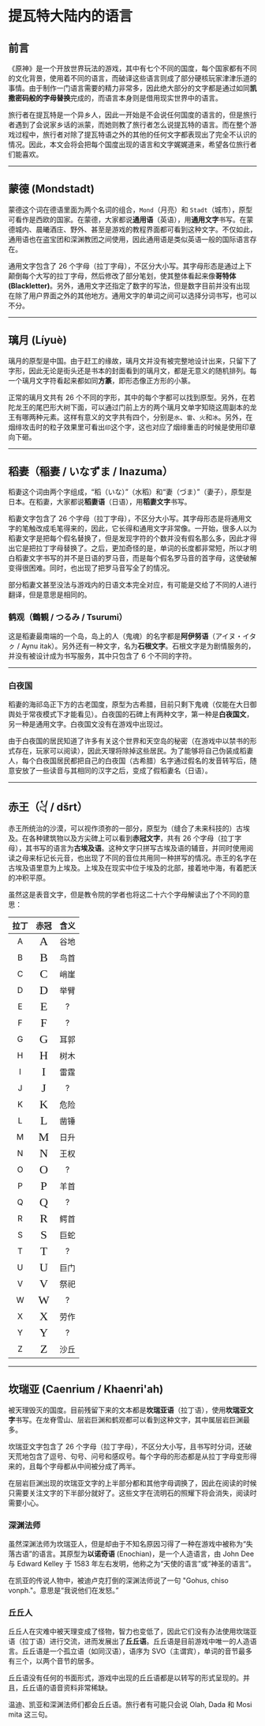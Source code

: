 # 提瓦特大陆内的语言

## 前言

《原神》是一个开放世界玩法的游戏，其中有七个不同的国度，每个国家都有不同的文化背景，使用着不同的语言，而破译这些语言则成了部分硬核玩家津津乐道的事情。由于制作一门语言需要的精力非常多，因此绝大部分的文字都是通过如同**凯撒密码般的字母替换**完成的，而语言本身则是借用现实世界中的语言。

旅行者在提瓦特是一个异乡人，因此一开始是不会说任何国度的语言的，但是旅行者遇到了会说家乡话的派蒙，而她则教了旅行者怎么说提瓦特的语言。而在整个游戏过程中，旅行者对除了提瓦特语之外的其他的任何文字都表现出了完全不认识的情况。因此，本文会将会把每个国度出现的语言和文字娓娓道来，希望各位旅行者们能喜欢。

--------------------------------------------------------------------------------
## 蒙德 (Mondstadt)

蒙德这个词在德语里面为两个名词的组合，`Mond`（月亮）和 `Stadt`（城市），原型可看作是西欧的国家。在蒙德，大家都说**通用语**（英语），用**通用文字**书写。在蒙德城内、晨曦酒庄、野外、甚至是游戏的教程界面都可看到这种文字。不仅如此，通用语也在盗宝团和深渊教团之间使用，因此通用语是类似英语一般的国际语言存在。

通用文字包含了 26 个字母（拉丁字母），不区分大小写。其字母形态是通过上下颠倒每个大写的拉丁字母，然后修改了部分笔划，使其整体看起来像**哥特体 (Blackletter)**。另外，通用文字还指定了数字的写法，但是数字目前并没有出现在除了用户界面之外的其他地方。通用文字的单词之间可以选择分词书写，也可以不分。

--------------------------------------------------------------------------------
## 璃月 (Líyuè)

璃月的原型是中国。由于赶工的缘故，璃月文并没有被完整地设计出来，只留下了字形，因此无论是街头还是书本的封面看到的璃月文，都是无意义的随机排列。每一个璃月文字符看起来都如同**方篆**，即形态像正方形的小篆。

正常的璃月文共有 26 个不同的字形，其中的每个字都可以找到原型。另外，在若陀龙王的尾巴形大树下面，可以通过门前上方的两个璃月文单字知晓这周副本的龙王有哪两种元素。这样有意义的文字共有四个，分别是`水`、`雷`、`火`和`冰`。另外，在烟绯攻击时的粒子效果里可看出`印`这个字，这也对应了烟绯重击的时候是使用印章向下砸。

--------------------------------------------------------------------------------
## 稻妻（稲妻 / いなずま / Inazuma）

稻妻这个词由两个字组成，“稻（いな）”（水稻）和“妻（づま）”（妻子），原型是日本。在稻妻，大家都说**稻妻语**（日语），用**稻妻文字**书写。

稻妻文字包含了 26 个字母（拉丁字母），不区分大小写。其字母形态是将通用文字的笔触改成毛笔得来的，因此，它长得和通用文字非常像。一开始，很多人以为稻妻文字是把每个假名替换了，但是发现字符的个数并没有假名那么多，因此才得出它是把拉丁字母替换了。之后，更加奇怪的是，单词的长度都非常短，所以才明白稻妻文字书写的并不是日语的罗马音，而是每个假名罗马音的首字母，这使破解变得很困难。同时，也出现了把罗马音写全了的情况。

部分稻妻文甚至没法与游戏内的日语文本完全对应，有可能是交给了不同的人进行翻译，但是意思是相同的。

### 鹤观（鶴観 / つるみ / Tsurumi）

这是稻妻最南端的一个岛，岛上的人（鬼魂）的名字都是**阿伊努语**（アイヌ・イタㇰ / Aynu itak）。另外还有一种文字，名为**石根文字**。石根文字是为剧情服务的，并没有被设计成为书写服务，其中只包含了 6 个不同的字符。

--------------------------------------------------------------------------------
### 白夜国

稻妻的海祁岛正下方的古老国度，原型为古希腊，目前只剩下鬼魂（仅能在大日御舆处于常夜模式下才能看见）。白夜国的石碑上有两种文字，第一种是**白夜国文**，另一种是通用文字。白夜国文没有在游戏中出现过。

由于白夜国的居民知道了许多有关这个世界和天空岛的秘密（在游戏中以禁书的形式存在，玩家可以阅读），因此天理将除掉这些居民。为了能够将自己伪装成稻妻人，每个白夜国居民都把自己的白夜国（古希腊）名字通过假名的发音转写后，随意安放了一些读音与其相同的汉字之后，变成了假稻妻名（日语）。

--------------------------------------------------------------------------------
## 赤王（𓋔 / dšrt）

赤王所统治的沙漠，可以视作须弥的一部分，原型为（缝合了未来科技的）古埃及。在各种建筑物以及方尖碑上可以看到**赤冠文字**，共有 26 个字母（拉丁字母），其书写的语言为**古埃及语**。这种文字只拼写古埃及语的辅音，并同时使用阅读之母来标记长元音，也出现了不同的音位共用同一种拼写的情况。赤王的名字在古埃及语里意为上埃及。上埃及在现实中位于埃及的北部，接着地中海，有着肥沃的冲积平原。

虽然这是表音文字，但是教令院的学者也将这二十六个字母解读出了个不同的意思：

<style>
    @font-face {
        font-family: DeshretNeue;
        src: url("../font/genshin-impact/DeshretNeue-Regular-1.001.otf") format("opentype");
    }
    .deshret-neue { font-family: DeshretNeue, serif; font-size: 1.5rem; }
</style>

|拉丁|赤冠|含义|
|:-:|:-:|:-:|
|A|<div class="deshret-neue">A</div>|谷地|
|B|<div class="deshret-neue">B</div>|鸟首|
|C|<div class="deshret-neue">C</div>|峭崖|
|D|<div class="deshret-neue">D</div>|举臂|
|E|<div class="deshret-neue">E</div>|?|
|F|<div class="deshret-neue">F</div>|?|
|G|<div class="deshret-neue">G</div>|耳郭|
|H|<div class="deshret-neue">H</div>|树木|
|I|<div class="deshret-neue">I</div>|雷霆|
|J|<div class="deshret-neue">J</div>|?|
|K|<div class="deshret-neue">K</div>|危险|
|L|<div class="deshret-neue">L</div>|凿锤|
|M|<div class="deshret-neue">M</div>|日升|
|N|<div class="deshret-neue">N</div>|王权|
|O|<div class="deshret-neue">O</div>|?|
|P|<div class="deshret-neue">P</div>|羊首|
|Q|<div class="deshret-neue">Q</div>|?|
|R|<div class="deshret-neue">R</div>|鳄首|
|S|<div class="deshret-neue">S</div>|巨蛇|
|T|<div class="deshret-neue">T</div>|?|
|U|<div class="deshret-neue">U</div>|巨门|
|V|<div class="deshret-neue">V</div>|祭祀|
|W|<div class="deshret-neue">W</div>|?|
|X|<div class="deshret-neue">X</div>|劳作|
|Y|<div class="deshret-neue">Y</div>|?|
|Z|<div class="deshret-neue">Z</div>|沙丘|

--------------------------------------------------------------------------------
## 坎瑞亚 (Caenrium / Khaenri'ah)

被天理毁灭的国度。目前残留下来的文本都是**坎瑞亚语**（拉丁语），使用**坎瑞亚文字**书写。在龙脊雪山、层岩巨渊和鹤观都可以看到这种文字，其中属层岩巨渊最多。

坎瑞亚文字包含了 26 个字母（拉丁字母），不区分大小写，且书写时分词，还破天荒地包含了逗号、句号、问号和感叹号。每个字母的形态都是从拉丁字母变形得来的，且每个字母都从中间被分成了两半。

在层岩巨渊出现的坎瑞亚文字的上半部分都和其他字母调换了，因此在阅读的时候只需要关注文字的下半部分就好了。这些文字在流明石的照耀下将会消失，阅读时需要小心。

### 深渊法师

虽然深渊法师为坎瑞亚人，但是却由于不知名原因习得了一种在游戏中被称为“失落古语”的语言。其原型为**以诺奇语** (Enochian)，是一个人造语言，由 John Dee 与 Edward Kelley 于 1583 年左右发明，他称之为“天使的语言”或“神圣的语言”。

在凯亚的传说人物中，被迪卢克打倒的深渊法师说了一句 "Gohus, chiso vonph."。意思是“我说他们在发怒。”

### 丘丘人

丘丘人在灾难中被天理变成了怪物，智力也变低了，因此它们没有办法使用坎瑞亚语（拉丁语）进行交流，进而发展出了**丘丘语**。丘丘语是目前游戏中唯一的人造语言。丘丘语是一个孤立语（如同汉语），语序为 SVO（主谓宾），单词的音节最多有三个，以两个音节的居多。

丘丘语没有任何的书面形式，游戏中出现的丘丘语都是以转写的形式呈现的。并且，丘丘语的语音资料非常稀缺。

温迪、凯亚和深渊法师们都会丘丘语。旅行者有可能只会说 Olah, Dada 和 Mosi mita 这三句。